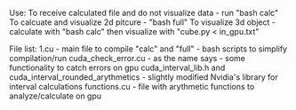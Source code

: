 Use:
To receive calculated file and do not visualize data - run "bash calc"
To calcuate and visualize 2d pitcure - "bash full"
To visualize 3d object - calculate with "bash calc" then visualize with "cube.py < in_gpu.txt"

File list:
1.cu - main file to compile
"calc" and "full" - bash scripts to simplify compilation/run
cuda_check_error.cu - as the name says - some functionality to catch errors on gpu
cuda_interval_lib.h and cuda_interval_rounded_arythmetics - slightly modified Nvidia's library for interval calculations
functions.cu - file with arythmetic functions to analyze/calculate on gpu
